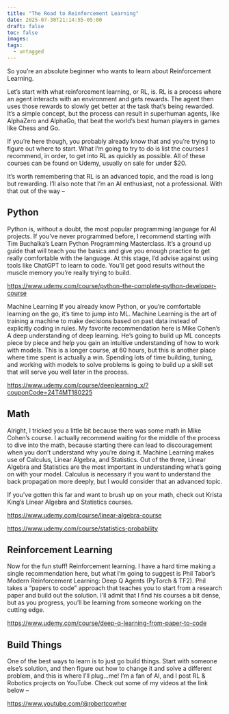 ```yaml
---
title: "The Road to Reinforcement Learning"
date: 2025-07-30T21:14:55-05:00
draft: false 
toc: false
images:
tags:
  - untagged
---
```

So you’re an absolute beginner who wants to learn about Reinforcement Learning.

Let’s start with what reinforcement learning, or RL, is. RL is a process where an agent interacts with an environment and gets rewards. The agent then uses those rewards to slowly get better at the task that’s being rewarded. It’s a simple concept, but the process can result in superhuman agents, like AlphaZero and AlphaGo, that beat the world’s best human players in games like Chess and Go.

If you’re here though, you probably already know that and you’re trying to figure out where to start. What I’m going to try to do is list the courses I recommend, in order, to get into RL as quickly as possible. All of these courses can be found on Udemy, usually on sale for under $20.

It’s worth remembering that RL is an advanced topic, and the road is long but rewarding. I’ll also note that I’m an AI enthusiast, not a professional. With that out of the way –

## Python
Python is, without a doubt, the most popular programming language for AI projects. If you’ve never programmed before, I recommend starting with Tim Buchalka’s Learn Python Programming Masterclass. It’s a ground up guide that will teach you the basics and give you enough practice to get really comfortable with the language. At this stage, I’d advise against using tools like ChatGPT to learn to code. You’ll get good results without the muscle memory you’re really trying to build.

https://www.udemy.com/course/python-the-complete-python-developer-course

Machine Learning
If you already know Python, or you’re comfortable learning on the go, it’s time to jump into ML. Machine Learning is the art of training a machine to make decisions based on past data instead of explicitly coding in rules. My favorite recommendation here is Mike Cohen’s A deep understanding of deep learning. He’s going to build up ML concepts piece by piece and help you gain an intuitive understanding of how to work with models. This is a longer course, at 60 hours, but this is another place where time spent is actually a win. Spending lots of time building, tuning, and working with models to solve problems is going to build up a skill set that will serve you well later in the process.

https://www.udemy.com/course/deeplearning_x/?couponCode=24T4MT180225

## Math
Alright, I tricked you a little bit because there was some math in Mike Cohen’s course. I actually recommend waiting for the middle of the process to dive into the math, because starting there can lead to discouragement when you don’t understand why you’re doing it. Machine Learning makes use of Calculus, Linear Algebra, and Statistics. Out of the three, Linear Algebra and Statistics are the most important in understanding what’s going on with your model. Calculus is necessary if you want to understand the back propagation more deeply, but I would consider that an advanced topic.

If you’ve gotten this far and want to brush up on your math, check out Krista King’s Linear Algebra and Statistics courses.

https://www.udemy.com/course/linear-algebra-course

https://www.udemy.com/course/statistics-probability

## Reinforcement Learning
Now for the fun stuff! Reinforcement learning. I have a hard time making a single recommendation here, but what I’m going to suggest is Phil Tabor’s Modern Reinforcement Learning: Deep Q Agents (PyTorch & TF2). Phil takes a “papers to code” approach that teaches you to start from a research paper and build out the solution. I’ll admit that I find his courses a bit dense, but as you progress, you’ll be learning from someone working on the cutting edge.

https://www.udemy.com/course/deep-q-learning-from-paper-to-code

## Build Things
One of the best ways to learn is to just go build things. Start with someone else’s solution, and then figure out how to change it and solve a different problem, and this is where I’ll plug…me! I’m a fan of AI, and I post RL & Robotics projects on YouTube. Check out some of my videos at the link below –

https://www.youtube.com/@robertcowher

